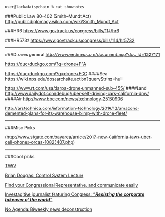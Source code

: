 `user@lackadaisychain % cat shownotes`

###Public Law 80-402 (Smith–Mundt Act)
http://publicdiplomacy.wikia.com/wiki/Smith_Mundt_Act

###HR6
https://www.govtrack.us/congress/bills/114/hr6

###HR5732
https://www.govtrack.us/congress/bills/114/hr5732

---

###Drones general
http://www.eetimes.com/document.asp?doc_id=1327171

https://duckduckgo.com/?q=drone+FFA

https://duckduckgo.com/?q=drone+FCC
####Sea
https://wiki.nps.edu/dosearchsite.action?queryString=hull

https://www.rt.com/usa/darpa-drone-unmanned-sub-455/
####Land
http://www.dailydot.com/debug/uber-self-driving-cars-california-dmv/
####Air
http://www.bbc.com/news/technology-25180906

http://arstechnica.com/information-technology/2016/12/amazons-demented-plans-for-its-warehouse-blimp-with-drone-fleet/

---

###Misc Picks

(http://www.sfgate.com/bayarea/article/2017-new-California-laws-uber-cell-phones-orcas-10825407.php)

---

###Cool picks

[TWiV](http://www.microbe.tv/twiv/)

[Brian Douglas: Control System Lecture](https://www.youtube.com/user/ControlLectures)

[Find your Congressional Representative, and communicate easily](https://usecalltoaction.com)

[Investagitive journalist featuring Congress: ***"Resisting the corporate takeover of the world"***](www.congressionaldish.com)

[No Agenda: Biweekly news deconstruction](noagendashow.com)
